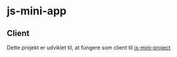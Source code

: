 # js-mini-app

## Client
Dette projekt er udviklet til, at fungere som client til [js-mini-project](https://github.com/mekkl/js-mini-project)
